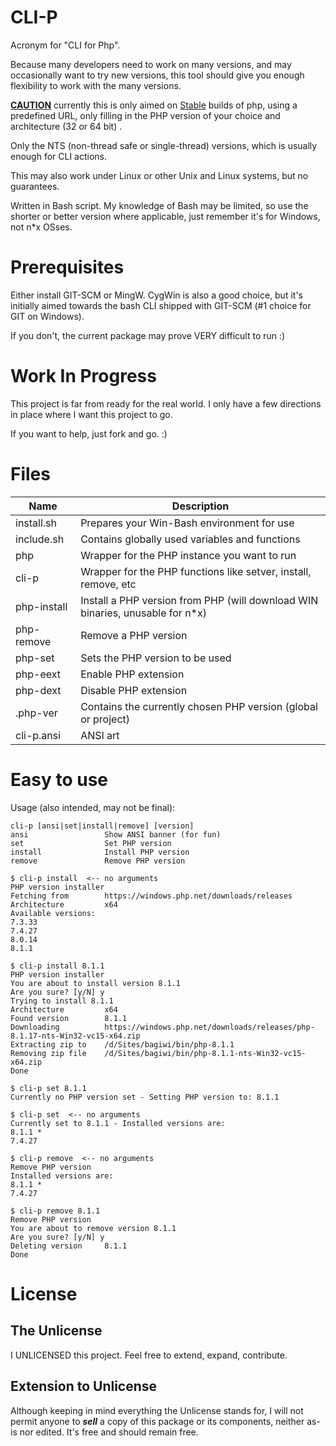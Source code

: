 # CLI-P

Acronym for "CLI for Php". 

Because many developers need to work on many versions, and may occasionally want to try new versions, this tool
should give you enough flexibility to work with the many versions.

<u>**CAUTION**</u> currently this is only aimed on <u>Stable</u> builds of php, using a predefined URL, only filling in
the PHP version of your choice and architecture (32 or 64 bit) .

Only the NTS (non-thread safe or single-thread) versions, which is usually enough for CLI actions.

This may also work under Linux or other Unix and Linux systems, but no guarantees.

Written in Bash script. My knowledge of Bash may be limited, so use the shorter or better version where
applicable, just remember it's for Windows, not n*x OSses.

# Prerequisites

Either install GIT-SCM or MingW. CygWin is also a good choice, but it's initially aimed towards the bash CLI shipped
with GIT-SCM (#1 choice for GIT on Windows).

If you don't, the current package may prove VERY difficult to run :)

# Work In Progress

This project is far from ready for the real world. I only have a few directions in place where I want this project to
go.

If you want to help, just fork and go. :)

# Files

| Name        | Description                                                                   |
|-------------|-------------------------------------------------------------------------------|
| install.sh  | Prepares your Win-Bash environment for use                                    |
| include.sh  | Contains globally used variables and functions                                |
| php         | Wrapper for the PHP instance you want to run                                  |
| cli-p       | Wrapper for the PHP functions like setver, install, remove, etc               |
| php-install | Install a PHP version from PHP (will download WIN binaries, unusable for n*x) |
| php-remove  | Remove a PHP version                                                          |
| php-set     | Sets the PHP version to be used                                               |
| php-eext    | Enable PHP extension                                                          |
| php-dext    | Disable PHP extension                                                         |
| .php-ver    | Contains the currently chosen PHP version (global or project)                 |
| cli-p.ansi  | ANSI art                                                                      |

# Easy to use
Usage (also intended, may not be final):
```
cli-p [ansi|set|install|remove] [version]
ansi                 Show ANSI banner (for fun)
set                  Set PHP version
install              Install PHP version
remove               Remove PHP version
```
```
$ cli-p install  <-- no arguments
PHP version installer
Fetching from        https://windows.php.net/downloads/releases
Architecture         x64
Available versions:
7.3.33
7.4.27
8.0.14
8.1.1
```
```
$ cli-p install 8.1.1
PHP version installer
You are about to install version 8.1.1
Are you sure? [y/N] y
Trying to install 8.1.1
Architecture         x64
Found version        8.1.1
Downloading          https://windows.php.net/downloads/releases/php-8.1.17-nts-Win32-vc15-x64.zip
Extracting zip to    /d/Sites/bagiwi/bin/php-8.1.1
Removing zip file    /d/Sites/bagiwi/bin/php-8.1.1-nts-Win32-vc15-x64.zip
Done
```
```
$ cli-p set 8.1.1
Currently no PHP version set - Setting PHP version to: 8.1.1
```
```
$ cli-p set  <-- no arguments
Currently set to 8.1.1 - Installed versions are:
8.1.1 *
7.4.27 
```
```
$ cli-p remove  <-- no arguments
Remove PHP version
Installed versions are:
8.1.1 *
7.4.27 
```
```
$ cli-p remove 8.1.1
Remove PHP version
You are about to remove version 8.1.1
Are you sure? [y/N] y
Deleting version     8.1.1
Done
```

# License

## The Unlicense

I UNLICENSED this project. Feel free to extend, expand, contribute.

## Extension to Unlicense

Although keeping in mind everything the Unlicense stands for, I will not permit anyone to ___sell___ a copy of this package or
its components, neither as-is nor edited. It's free and should remain free.
